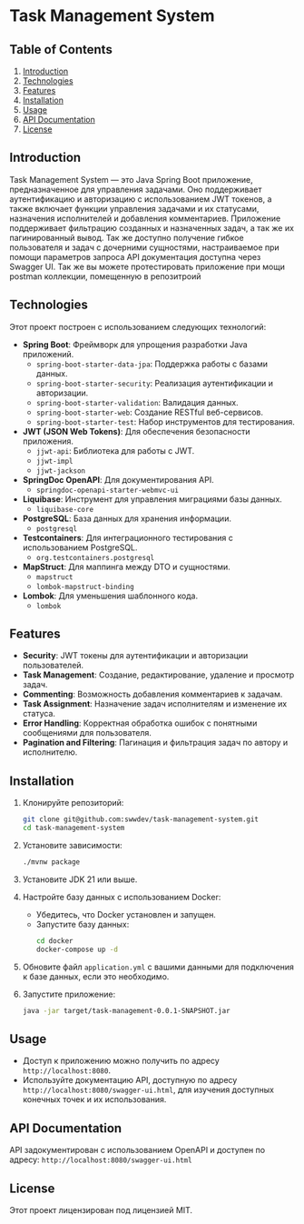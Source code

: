 # Task Management System

## Table of Contents
1. [Introduction](#introduction)
2. [Technologies](#technologies)
3. [Features](#features)
4. [Installation](#installation)
5. [Usage](#usage)
6. [API Documentation](#api-documentation)
7. [License](#license)

## Introduction
Task Management System — это Java Spring Boot приложение, предназначенное для управления задачами.
Оно поддерживает аутентификацию и авторизацию с использованием JWT токенов,
а также включает функции управления задачами и их статусами, назначения исполнителей и добавления комментариев.
Приложение поддерживает фильтрацию созданных и назначенных задач, а так же их пагинированный вывод.
Так же доступно получение гибкое пользователя и задач с дочерними сущностями, настраиваемое при помощи параметров запроса
API документация доступна через Swagger UI.
Так же вы можете протестировать приложение при мощи postman коллекции, помещенную в репозитроий

## Technologies
Этот проект построен с использованием следующих технологий:

- **Spring Boot**: Фреймворк для упрощения разработки Java приложений.
    - `spring-boot-starter-data-jpa`: Поддержка работы с базами данных.
    - `spring-boot-starter-security`: Реализация аутентификации и авторизации.
    - `spring-boot-starter-validation`: Валидация данных.
    - `spring-boot-starter-web`: Создание RESTful веб-сервисов.
    - `spring-boot-starter-test`: Набор инструментов для тестирования.
- **JWT (JSON Web Tokens)**: Для обеспечения безопасности приложения.
    - `jjwt-api`: Библиотека для работы с JWT.
    - `jjwt-impl`
    - `jjwt-jackson`
- **SpringDoc OpenAPI**: Для документирования API.
    - `springdoc-openapi-starter-webmvc-ui`
- **Liquibase**: Инструмент для управления миграциями базы данных.
    - `liquibase-core`
- **PostgreSQL**: База данных для хранения информации.
    - `postgresql`
- **Testcontainers**: Для интеграционного тестирования с использованием PostgreSQL.
    - `org.testcontainers.postgresql`
- **MapStruct**: Для маппинга между DTO и сущностями.
    - `mapstruct`
    - `lombok-mapstruct-binding`
- **Lombok**: Для уменьшения шаблонного кода.
    - `lombok`

## Features
- **Security**: JWT токены для аутентификации и авторизации пользователей.
- **Task Management**: Создание, редактирование, удаление и просмотр задач.
- **Commenting**: Возможность добавления комментариев к задачам.
- **Task Assignment**: Назначение задач исполнителям и изменение их статуса.
- **Error Handling**: Корректная обработка ошибок с понятными сообщениями для пользователя.
- **Pagination and Filtering**: Пагинация и фильтрация задач по автору и исполнителю.

## Installation
1. Клонируйте репозиторий:
    ```sh
    git clone git@github.com:swwdev/task-management-system.git
    cd task-management-system
    ```

2. Установите зависимости:
    ```sh
    ./mvnw package
    ```
3. Установите JDK 21 или выше.

4. Настройте базу данных с использованием Docker:
    - Убедитесь, что Docker установлен и запущен.
    - Запустите базу данных:
        ```sh
        cd docker
        docker-compose up -d
        ```

5. Обновите файл `application.yml` с вашими данными для подключения к базе данных, если это необходимо.

6. Запустите приложение:
    ```sh
    java -jar target/task-management-0.0.1-SNAPSHOT.jar
    ```

## Usage
- Доступ к приложению можно получить по адресу `http://localhost:8080`.
- Используйте документацию API, доступную по адресу `http://localhost:8080/swagger-ui.html`, для изучения доступных конечных точек и их использования.

## API Documentation
API задокументирован с использованием OpenAPI и доступен по адресу:
`http://localhost:8080/swagger-ui.html`

## License
Этот проект лицензирован под лицензией MIT.
